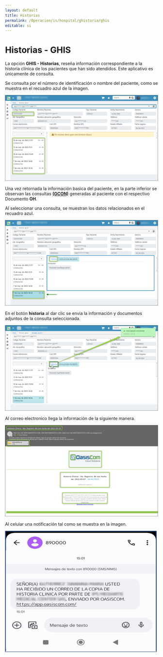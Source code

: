 ```yaml
---
layout: default
title: Historias
permalink: /Operacion/is/hospital/ghistoria/ghis
editable: si
---
```


# Historias - GHIS


La opción **GHIS - Historias**, reseña información correspondiente a la historia clínica de los pacientes que han sido atendidos. Este aplicativo es únicamente de consulta.

Se consulta por el número de identificación o nombre del paciente, como se muestra en el recuadro azul de la imagen.

![](ghis1.png)

Una vez retornada la información basica del paciente, en la parte inferior se observan las consultas [**(GCON)**]( https://docs.oasiscom.com/Operacion/is/hospital/gconsulta/gcon#consulta) generadas al paciente con el respectivo Documento **OH**.

Al seleccionar una consulta, se muestran los datos relacionados en el recuadro azul.

![](ghis2.png)

En el botón **historia** al dar clic se envía la información y documentos adjuntos de la consulta seleccionada.

![](ghis3.png)

Al correo electronico llega la información de la siguiente manera.

![](ghis4.png)

Al celular una notificación tal como se muestra en la imagen.

<img src="ghis5.png"
alt="mypic"
style="width:500px; height:400px"/>